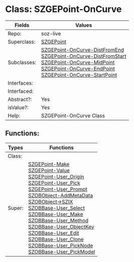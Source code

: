 
# Class:	SZGEPoint-OnCurve

| Fields | Values |
| --------- | --------- |
| Repo: | soz-live |
| Superclass: | [SZGEPoint](SZGEPoint.html) |
| Subclasses: | [SZGEPoint-OnCurve-DistFromEnd](SZGEPoint-OnCurve-DistFromEnd.html) <br> [SZGEPoint-OnCurve-DistFromStart](SZGEPoint-OnCurve-DistFromStart.html) <br> [SZGEPoint-OnCurve-MidPoint](SZGEPoint-OnCurve-MidPoint.html) <br> [SZGEPoint-OnCurve-EndPoint](SZGEPoint-OnCurve-EndPoint.html) <br> [SZGEPoint-OnCurve-StartPoint](SZGEPoint-OnCurve-StartPoint.html) |
| Interfaces: |  |
| Interfaced: |  |
| Abstract?: | Yes |
| isValue?: | Yes |
| Help: | SZGEPoint-OnCurve Class |


## Functions:

| Types | Functions |
| --------- | --------- |
| Class: |  |
| Super: | [SZGEPoint-Make](SZGEPoint.html) <br> [SZGEPoint-Value](SZGEPoint.html) <br> [SZGEPoint-User_Origin](SZGEPoint.html) <br> [SZGEPoint-User_Pick](SZGEPoint.html) <br> [SZGEPoint-User_Prompt](SZGEPoint.html) <br> [SZOBObject-AddMetaData](SZOBObject.html) <br> [SZOBObject->SZIX](SZOBObject.html) <br> [SZOBBase-User_Select](SZOBBase.html) <br> [SZOBBase-User_Make](SZOBBase.html) <br> [SZOBBase-User_Method](SZOBBase.html) <br> [SZOBBase-User_ObjectKey](SZOBBase.html) <br> [SZOBBase-User_Edit](SZOBBase.html) <br> [SZOBBase-User_Clone](SZOBBase.html) <br> [SZOBBase-User_PickNode](SZOBBase.html) <br> [SZOBBase-User_PickModel](SZOBBase.html) |


